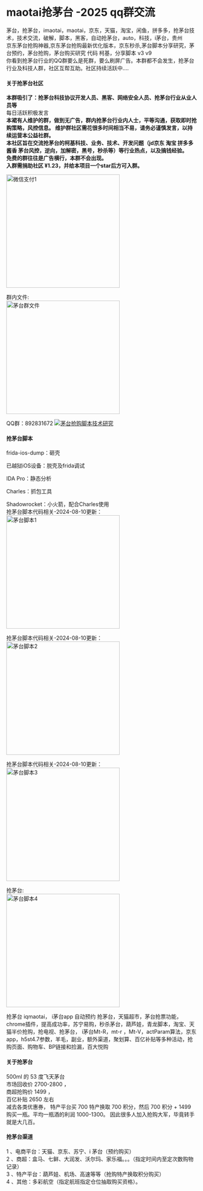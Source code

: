 # maotai抢茅台 -2025 qq群交流
茅台，抢茅台，imaotai，maotai，京东，天猫，淘宝，闲鱼，拼多多，抢茅台技术，技术交流，破解，脚本，黑客，自动抢茅台，auto，科技，i茅台，贵州       
京东茅台抢购神器,京东茅台抢购最新优化版本，京东秒杀,茅台脚本分享研究，茅台预约，茅台抢购，茅台购买研究 代码 柯基，分享脚本 v3 v9        
你看到抢茅台行业的QQ群要么是死群，要么刷屏广告。本群都不会发生，抢茅台行业及科技人群，社区互帮互助。社区持续活跃中....  
#### 关于抢茅台社区  
<strong>本群吸引了：抢茅台科技协议开发人员、黑客、网络安全人员、抢茅台行业从业人员等</strong>   
每日活跃积极发言  
<strong>本裙有人维护的群，做到无广告，群内抢茅台行业内人士，平等沟通，获取即时抢购策略，风控信息。
维护群社区需花很多时间相当不易，请务必谨慎发言，以持续运营本公益社群。  
本社区旨在交流抢茅台的柯基科技、业务、技术、开发问题（jd京东 淘宝 拼多多 酱香 茅台风控，逆向，加解密，黑号，秒杀等）等行业热点，以及搞钱经验。   
免费的群往往是广告横行，本群不会出现。     
入群需捐助社区 ¥1.23，并给本项目一个star后方可入群。    </strong>    

<img src="http://www.daydayup365.top/github/pay-wx1-min2.jpg" alt="微信支付1" width="300" >    
  
群内文件:  
<img src="http://www.daydayup365.top/github2/group_files.png" alt="茅台群文件" width="300" >  


QQ群：892831672 <a target="_blank" href="https://qm.qq.com/cgi-bin/qm/qr?k=xUNG6YQRUZyaHyXV4DKCQxGemeAR25OX&jump_from=webapi&authKey=wLTihRjPFHPth9fRtIZJTmkR7IDYI32Dk7t0y6Oy7GjDfIQo6cFeRIHOkD6cg1dC"><img border="0" src="https://pub.idqqimg.com/wpa/images/group.png" alt="茅台抢购脚本技术研究" title="茅台抢购脚本技术研究"></a>   

#### 抢茅台脚本 
frida-ios-dump：砸壳

已越狱iOS设备：脱壳及frida调试

IDA Pro：静态分析

Charles：抓包工具

Shadowrocket：小火箭，配合Charles使用   
抢茅台脚本代码相关-2024-08-10更新：    
<img src="http://www.daydayup365.top/github2/maotai1.png" alt="茅台脚本1" width="300" >  

抢茅台脚本代码相关-2024-08-10更新：    
<img src="http://www.daydayup365.top/github2/maotai2.png" alt="茅台脚本2" width="300" >  

抢茅台脚本代码相关-2024-08-10更新：    
<img src="http://www.daydayup365.top/github2/maotai3.png" alt="茅台脚本3" width="300" >  
  
抢茅台:  
<img src="http://www.daydayup365.top/github2/maotai4.png" alt="茅台脚本4" width="300" >  

抢茅台 iqmaotai， i茅台app 自动预约 抢茅台，天猫超市，茅台抢票功能，chrome插件，提高成功率，苏宁易购，秒杀茅台，葫芦娃，青龙脚本，淘宝、天猫半价抢购，抢电视、抢茅台， i茅台Mt-R，mt-r ，Mt-V，actParam算法，京东app，h5st4.7参数，羊毛，副业，额外渠道，聚划算、百亿补贴等多种活动，抢购页面、购物车、BP链接和捡漏，百大悦购  
#### 关于抢茅台  
500ml 的 53 度飞天茅台  
市场回收价 2700-2800 ，  
商超抢购价 1499 ，  
百亿补贴 2650 左右  
减去各类优惠券， 特产平台买 700 特产换取 700 积分，然后 700 积分 + 1499 购买一瓶。平均一瓶酒的利润 1000-1300。 因此很多人加入抢购大军，毕竟转手就是大几百。  
#### 抢茅台渠道   
1 、电商平台：天猫、京东、苏宁、i 茅台（预约购买）  
2 、商超：盒马、七鲜、大润发、沃尔玛、家乐福。。。（指定时间内至定次数购物记录）   
3 、特产平台：葫芦娃、机场、高速等等（抢购特产换取积分购买）   
4 、其他：多彩航空（指定航班指定仓位抽取购买资格）。


